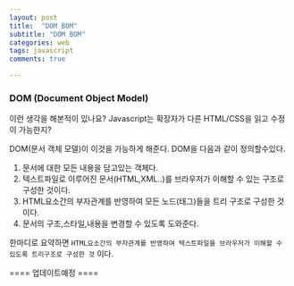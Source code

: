 ```yaml
---
layout: post
title:  "DOM BOM"
subtitle: "DOM BOM"
categories: web
tags: javascript
comments: true

---
```


### DOM (Document Object Model)

이런 생각을 해본적이 있나요? Javascript는 확장자가 다른 HTML/CSS을 읽고 수정이 가능한지?

DOM(문서 객체 모델)이 이것을 가능하게 해준다. DOM을 다음과 같이 정의할수있다.

1. 문서에 대한 모든 내용을 담고있는 객체다.
2. 텍스트파일로 이루어진 문서(HTML,XML..)를 브라우저가 이해할 수 있는 구조로 구성한 것이다.
3. HTML요소간의 부자관계를 반영하여 모든 노드(태그)들을 트리 구조로 구성한 것이다.
4. 문서의 구조,스타일,내용을 변경할 수 있도록 도와준다.

한마디로 요약하면 `HTML요소간의 부자관계를 반영하여 텍스트파일을 브라우저가 이해할 수 있도록 트리구조로 구성한 것` 이다.


==== 업데이트예정 ====
















